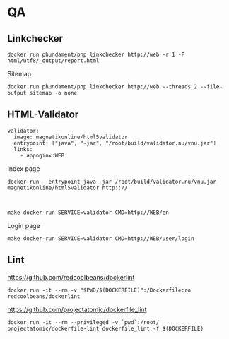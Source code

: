 QA
==

Linkchecker
-----------

    
    docker run phundament/php linkchecker http://web -r 1 -F html/utf8/_output/report.html
        

Sitemap
    
    
    docker run phundament/php linkchecker http://web --threads 2 --file-output sitemap -o none
        
    
    
HTML-Validator
--------------

    validator:
      image: magnetikonline/html5validator
      entrypoint: ["java", "-jar", "/root/build/validator.nu/vnu.jar"]
      links:
        - appnginx:WEB

Index page

    docker run --entrypoint java -jar /root/build/validator.nu/vnu.jar magnetikonline/html5validator http:://
    
    

    make docker-run SERVICE=validator CMD=http://WEB/en

Login page

    make docker-run SERVICE=validator CMD=http://WEB/user/login


Lint
----
    
https://github.com/redcoolbeans/dockerlint
    
    docker run -it --rm -v "$PWD/$(DOCKERFILE)":/Dockerfile:ro redcoolbeans/dockerlint
    
https://github.com/projectatomic/dockerfile_lint
    
    docker run -it --rm --privileged -v `pwd`:/root/ projectatomic/dockerfile-lint dockerfile_lint -f $(DOCKERFILE)
    
